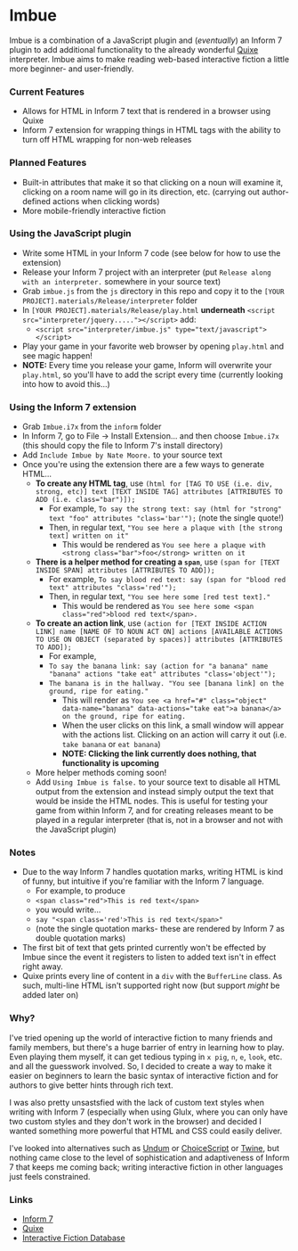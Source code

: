 # Imbue

Imbue is a combination of a JavaScript plugin and (*eventually*) an Inform 7 plugin to add additional functionality to the already wonderful [Quixe](https://github.com/erkyrath/quixe/) interpreter. Imbue aims to make reading web-based interactive fiction a little more beginner- and user-friendly.

### Current Features
- Allows for HTML in Inform 7 text that is rendered in a browser using Quixe
- Inform 7 extension for wrapping things in HTML tags with the ability to turn off HTML wrapping for non-web releases

### Planned Features
- Built-in attributes that make it so that clicking on a noun will examine it, clicking on a room name will go in its direction, etc. (carrying out author-defined actions when clicking words)
- More mobile-friendly interactive fiction

### Using the JavaScript plugin
- Write some HTML in your Inform 7 code (see below for how to use the extension)
- Release your Inform 7 project with an interpreter (put `Release along with an interpreter.` somewhere in your source text)
- Grab `imbue.js` from the `js` directory in this repo and copy it to the `[YOUR PROJECT].materials/Release/interpreter` folder
- In `[YOUR PROJECT].materials/Release/play.html` **underneath** `<script src="interpreter/jquery....."></script>` add:
  - `<script src="interpreter/imbue.js" type="text/javascript"></script>`
- Play your game in your favorite web browser by opening `play.html` and see magic happen!
- **NOTE:** Every time you release your game, Inform will overwrite your `play.html`, so you'll have to add the script every time (currently looking into how to avoid this...)

### Using the Inform 7 extension
- Grab `Imbue.i7x` from the `inform` folder
- In Inform 7, go to File -> Install Extension... and then choose `Imbue.i7x` (this should copy the file to Inform 7's install directory)
- Add `Include Imbue by Nate Moore.` to your source text
- Once you're using the extension there are a few ways to generate HTML...
  - **To create any HTML tag**, use `(html for [TAG TO USE (i.e. div, strong, etc)] text [TEXT INSIDE TAG] attributes [ATTRIBUTES TO ADD (i.e. class="bar")]);`
    - For example, `To say the strong text: say (html for "strong" text "foo" attributes "class='bar'");` (note the single quote!)
    - Then, in regular text, `"You see here a plaque with [the strong text] written on it"`
      - This would be rendered as `You see here a plaque with <strong class="bar">foo</strong> written on it`
  - **There is a helper method for creating a `span`**, use `(span for [TEXT INSIDE SPAN] attributes [ATTRIBUTES TO ADD]);`
    - For example, `To say blood red text: say (span for "blood red text" attributes "class='red'");`
    - Then, in regular text, `"You see here some [red test text]."`
      - This would be rendered as `You see here some <span class="red">blood red text</span>.`
  - **To create an action link**, use `(action for [TEXT INSIDE ACTION LINK] name [NAME OF TO NOUN ACT ON] actions [AVAILABLE ACTIONS TO USE ON OBJECT (separated by spaces)] attributes [ATTRIBUTES TO ADD]);`
    - For example,
    - `To say the banana link: say (action for "a banana" name "banana" actions "take eat" attributes "class='object'");`
    - `The banana is in the hallway. "You see [banana link] on the ground, ripe for eating."`
      - This will render as `You see <a href="#" class="object" data-name="banana" data-actions="take eat">a banana</a> on the ground, ripe for eating.`
      - When the user clicks on this link, a small window will appear with the actions list. Clicking on an action will carry it out (i.e. `take banana` or `eat banana`)
      - **NOTE: Clicking the link currently does nothing, that functionality is upcoming**
  - More helper methods coming soon!
  - Add `Using Imbue is false.` to your source text to disable all HTML output from the extension and instead simply output the text that would be inside the HTML nodes. This is useful for testing your game from within Inform 7, and for creating releases meant to be played in a regular interpreter (that is, not in a browser and not with the JavaScript plugin)

### Notes
- Due to the way Inform 7 handles quotation marks, writing HTML is kind of funny, but intuitive if you're familiar with the Inform 7 language.
  - For example, to produce
  - `<span class="red">This is red text</span>`
  - you would write...
  - `say "<span class='red'>This is red text</span>"`
  - (note the single quotation marks- these are rendered by Inform 7 as double quotation marks)
- The first bit of text that gets printed currently won't be effected by Imbue since the event it registers to listen to added text isn't in effect right away.
- Quixe prints every line of content in a `div` with the `BufferLine` class. As such, multi-line HTML isn't supported right now (but support *might* be added later on)

### Why?
I've tried opening up the world of interactive fiction to many friends and family members, but there's a huge barrier of entry in learning how to play. Even playing them myself, it can get tedious typing in `x pig`, `n`, `e`, `look`, etc. and all the guesswork involved. So, I decided to create a way to make it easier on beginners to learn the basic syntax of interactive fiction and for authors to give better hints through rich text.

I was also pretty unsastsfied with the lack of custom text styles when writing with Inform 7 (especially when using Glulx, where you can only have two custom styles and they don't work in the browser) and decided I wanted something more powerful that HTML and CSS could easily deliver.

I've looked into alternatives such as [Undum](http://undum.com/) or [ChoiceScript](https://www.choiceofgames.com/make-your-own-games/choicescript-intro/) or [Twine](https://twinery.org/), but nothing came close to the level of sophistication and adaptiveness of Inform 7 that keeps me coming back; writing interactive fiction in other languages just feels constrained.

### Links
- [Inform 7](http://inform7.com/)
- [Quixe](http://eblong.com/zarf/glulx/quixe/)
- [Interactive Fiction Database](http://ifdb.tads.org/)
